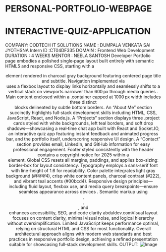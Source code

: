# PERSONAL-PORTFOLIO-WEBPAGE
# INTERACTIVE-QUIZ-APPLICATION
COMPANY: CODTECH IT SOLUTIONS
NAME : DUMPALA VENKATA SAI JYOTHSNA
Intern ID :CT04DF335
DOMAIN : Frontend Web Development
DURATION : 4 WEEKS
MENTOR : NEELA SANTOSH
Developer Portfolio page embodies a polished single‑page layout built entirely with semantic HTML5 and responsive CSS, starting with a <header> element rendered in charcoal gray background featuring centered page title and subtitle. Navigation implemented via <nav> uses a flexbox layout to display links horizontally and seamlessly shifts to a vertical stack on viewports narrower than 600 px through media queries . Main content enclosed within a .container capped at 1000 px width includes three distinct <section> blocks delineated by subtle bottom borders. An “About Me” section succinctly highlights full‑stack development skills including HTML, CSS, JavaScript, React, and Node.js. A “Projects” section displays three .project cards styled with white backgrounds, left teal borders, and soft drop shadows—showcasing a real‑time chat app built with React and Socket.IO, an interactive quiz app featuring instant feedback and animated progress bar, and the portfolio itself, underscoring responsive UI design. A “Contact” section provides email, LinkedIn, and GitHub information for easy professional engagement. Footer styled consistently with the header contains a copyright notice for 2025 within a <footer> element. Global CSS resets all margins, paddings, and applies box-sizing: border-box for layout consistency. Typography employs a sans‑serif font with line-height of 1.6 for readability. Color palette integrates light gray background (#f4f4f4), crisp white content panels, charcoal contrast (#222), and vibrant teal accents (#00bcd4). Responsive design principles—including fluid layout, flexbox use, and media query breakpoints—ensure seamless appearance across devices . Semantic markup using <header>, <nav>, <section>, and <footer> enhances accessibility, SEO, and code clarity 
abduldev.comVisual layout focuses on content clarity, minimal visual noise, and logical hierarchy without oversimplification. Limited JavaScript keeps performance optimal, relying on structural HTML and CSS for most functionality. Overall architectural approach aligns with modern web standards and best practices in responsive portfolio design, achieving a refined presentation suitable for showcasing full‑stack development skills.
OUTPUT:
![Image](https://github.com/user-attachments/assets/321fb084-8d0d-4523-bd2a-ab745e32f0c2)

